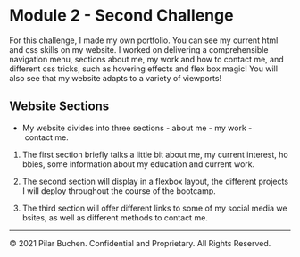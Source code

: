 # Module 2 - Second Challenge

For this challenge, I made my own portfolio. You can see my current html and css skills on my website. I worked on delivering a comprehensible navigation menu, sections about me, my work and how to contact me, and different css tricks, such as hovering effects and flex box magic! You will also see that my website adapts to a variety of viewports!

## Website Sections

- My website divides into three sections - about me - my work - contact me. 

1. The first section briefly talks a little bit about me, my current interest, hobbies, some information about my education and current work.

2. The second section will display in a flexbox layout, the different projects I will deploy throughout the course of the bootcamp. 

3. The third section will offer different links to some of my social media websites, as well as different methods to contact me.

---
© 2021 Pilar Buchen. Confidential and Proprietary. All Rights Reserved.